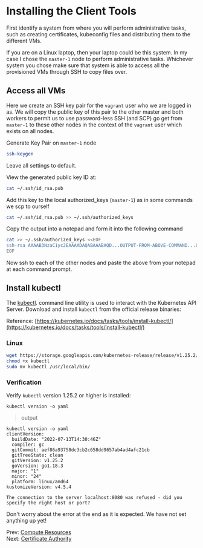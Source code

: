 # Installing the Client Tools

First identify a system from where you will perform administrative tasks, such as creating certificates, kubeconfig files and distributing them to the different VMs.

If you are on a Linux laptop, then your laptop could be this system. In my case I chose the `master-1` node to perform administrative tasks. Whichever system you chose make sure that system is able to access all the provisioned VMs through SSH to copy files over.

## Access all VMs

Here we create an SSH key pair for the `vagrant` user who we are logged in as. We will copy the public key of this pair to the other master and both workers to permit us to use password-less SSH (and SCP) go get from `master-1` to these other nodes in the context of the `vagrant` user which exists on all nodes.

Generate Key Pair on `master-1` node

```bash
ssh-keygen
```

Leave all settings to default.

View the generated public key ID at:

```bash
cat ~/.ssh/id_rsa.pub
```

Add this key to the local authorized_keys (`master-1`) as in some commands we scp to ourself

```bash
cat ~/.ssh/id_rsa.pub >> ~/.ssh/authorized_keys
```

Copy the output into a notepad and form it into the following command

```bash
cat >> ~/.ssh/authorized_keys <<EOF
ssh-rsa AAAAB3NzaC1yc2EAAAADAQABAAABAQD...OUTPUT-FROM-ABOVE-COMMAND...8+08b vagrant@master-1
EOF
```

Now ssh to each of the other nodes and paste the above from your notepad at each command prompt.

## Install kubectl

The [kubectl](https://kubernetes.io/docs/tasks/tools/install-kubectl). command line utility is used to interact with the Kubernetes API Server. Download and install `kubectl` from the official release binaries:

Reference: [https://kubernetes.io/docs/tasks/tools/install-kubectl/](https://kubernetes.io/docs/tasks/tools/install-kubectl/)

### Linux

```bash
wget https://storage.googleapis.com/kubernetes-release/release/v1.25.2/bin/linux/amd64/kubectl
chmod +x kubectl
sudo mv kubectl /usr/local/bin/
```

### Verification

Verify `kubectl` version 1.25.2 or higher is installed:

```
kubectl version -o yaml
```

> output

```
kubectl version -o yaml
clientVersion:
  buildDate: "2022-07-13T14:30:46Z"
  compiler: gc
  gitCommit: aef86a93758dc3cb2c658dd9657ab4ad4afc21cb
  gitTreeState: clean
  gitVersion: v1.25.2
  goVersion: go1.18.3
  major: "1"
  minor: "24"
  platform: linux/amd64
kustomizeVersion: v4.5.4

The connection to the server localhost:8080 was refused - did you specify the right host or port?
```

Don't worry about the error at the end as it is expected. We have not set anything up yet!

Prev: [Compute Resources](02-compute-resources.md)<br>
Next: [Certificate Authority](04-certificate-authority.md)
